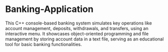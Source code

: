 # Banking-Application
This C++ console-based banking system simulates key operations like account management, deposits, withdrawals, and transfers, using an interactive menu. It showcases object-oriented programming and file management by storing account data in a text file, serving as an educational tool for basic banking functionalities.
